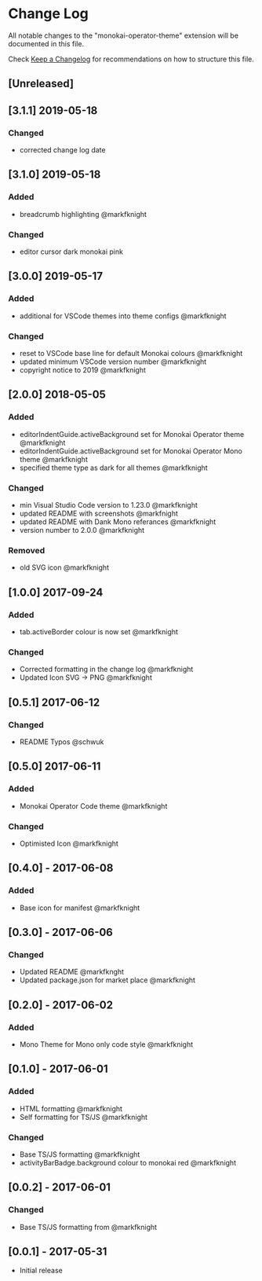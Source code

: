 # Change Log
All notable changes to the "monokai-operator-theme" extension will be documented in this file.

Check [Keep a Changelog](http://keepachangelog.com/) for recommendations on how to structure this file.

## [Unreleased]

## [3.1.1] 2019-05-18
### Changed
- corrected change log date

## [3.1.0] 2019-05-18
### Added
- breadcrumb highlighting @markfknight

### Changed
- editor cursor dark monokai pink

## [3.0.0] 2019-05-17
### Added
- additional for VSCode themes into theme configs @markfknight

### Changed
- reset to VSCode base line for default Monokai colours @markfknight
- updated minimum VSCode version number @markfknight
- copyright notice to 2019 @markfknight

## [2.0.0] 2018-05-05
### Added
- editorIndentGuide.activeBackground set for Monokai Operator theme @markfknight
- editorIndentGuide.activeBackground set for Monokai Operator Mono theme @markfknight
- specified theme type as dark for all themes @markfknight

### Changed
- min Visual Studio Code version to 1.23.0 @markfknight
- updated README with screenshots @markfnight
- updated README with Dank Mono referances @markfknight
- version number to 2.0.0 @markfknight

### Removed
- old SVG icon @markfknight

## [1.0.0] 2017-09-24
### Added
- tab.activeBorder colour is now set @markfknight

### Changed
- Corrected formatting in the change log @markfknight
- Updated Icon SVG -> PNG @markfknight

## [0.5.1] 2017-06-12
### Changed
- README Typos @schwuk

## [0.5.0] 2017-06-11
### Added
- Monokai Operator Code theme @markfknight

### Changed
- Optimisted Icon @markfknight

## [0.4.0] - 2017-06-08
### Added
- Base icon for manifest @markfknight

## [0.3.0] - 2017-06-06
### Changed
- Updated README @markfknght
- Updated package.json for market place @markfknight

## [0.2.0] - 2017-06-02
### Added
- Mono Theme for Mono only code style @markfknight

## [0.1.0] - 2017-06-01
### Added
- HTML formatting @markfknight
- Self formatting for TS/JS @markfknight

### Changed
- Base TS/JS formatting @markfknight
- activityBarBadge.background colour to monokai red @markfknight

## [0.0.2] - 2017-06-01
### Changed
- Base TS/JS formatting from @markfknight

## [0.0.1] - 2017-05-31
- Initial release
